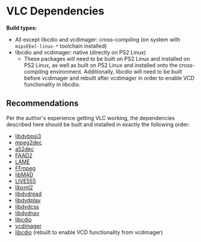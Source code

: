 # VLC Dependencies

**Build types:**  
* All except libcdio and vcdimager: cross-compiling (on system with ```mipsEEel-linux-*``` toolchain installed)
* libcdio and vcdimager: native (directly on PS2 Linux)
  * These packages will need to be built on PS2 Linux and installed on PS2 Linux, as well as built on PS2 Linux and installed onto the cross-compiling environment. Additionally, libcdio will need to be built before vcdimager and rebuilt after vcdimager in order to enable VCD functionality in libcdio.

## Recommendations

Per the author's experience getting VLC working, the dependencies described here should be built and installed in exactly the following order:  
* [libdvbpsi3](libdvbpsi3)
* [mpeg2dec](mpeg2dec)
* [a52dec](a52dec)
* [FAAD2](FAAD2)
* [LAME](LAME)
* [FFmpeg](FFmpeg)
* [libMAD](libMAD)
* [LIVE555](LIVE555)
* [libxml2](libxml2)
* [libdvdread](libdvdread)
* [libdvdplay](libdvdplay)
* [libdvdcss](libdvdcss)
* [libdvdnav](libdvdnav)
* [libcdio](libcdio)
* [vcdimager](vcdimager)
* [libcdio](vcdimager) (rebuilt to enable VCD functionality from vcdimager)

